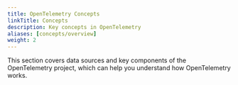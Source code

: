 ```yaml
---
title: OpenTelemetry Concepts
linkTitle: Concepts
description: Key concepts in OpenTelemetry
aliases: [concepts/overview]
weight: 2
---
```


This section covers data sources and key components of the
OpenTelemetry project, which can help you understand how OpenTelemetry works.
